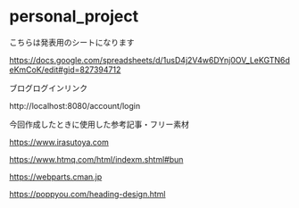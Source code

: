 # personal_project
こちらは発表用のシートになります

https://docs.google.com/spreadsheets/d/1usD4j2V4w6DYnj0OV_LeKGTN6deKmCoK/edit#gid=827394712


ブログログインリンク

http://localhost:8080/account/login


今回作成したときに使用した参考記事・フリー素材

https://www.irasutoya.com

https://www.htmq.com/html/indexm.shtml#bun

https://webparts.cman.jp

https://poppyou.com/heading-design.html

